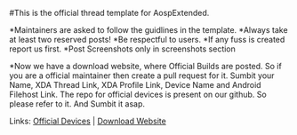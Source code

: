 #This is the official thread template for AospExtended.

*Maintainers are asked to follow the guidlines in the template.
*Always take at least two reserved posts!
*Be respectful to users.
*If any fuss is created report us first.
*Post Screenshots only in screenshots section

*Now we have a download website, where Official Builds are posted. So if you are a official maintainer then create a pull request for it. Sumbit your Name, XDA Thread Link, XDA Profile Link, Device Name and Android Filehost Link. The repo for official devices is present on our github. So please refer to it. And Sumbit it asap.

Links:
[Official Devices](https://github.com/AospExtended/official_devices) | [Download Website](http://downloads.aospextended.com/)
